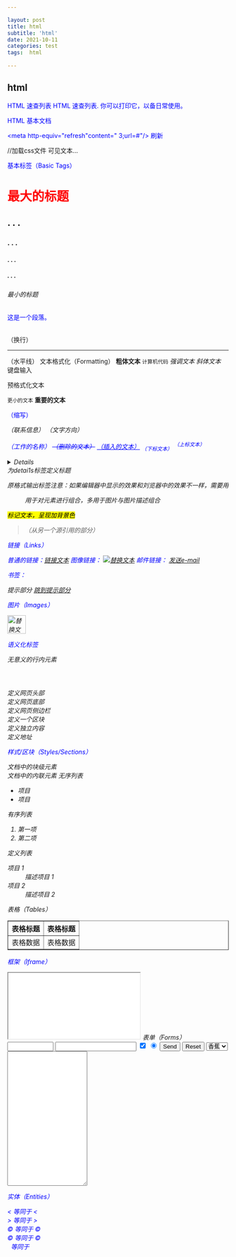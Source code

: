 ```yaml
---

layout: post
title: html
subtitle: 'html'
date: 2021-10-11
categories: test
tags:  html 
  
---
```


## html ##


HTML 速查列表
HTML 速查列表. 你可以打印它，以备日常使用。

HTML 基本文档
<!DOCTYPE html>
<html>
<head>
<title>文档标题</title>
<meta charset ="utf-8" />

<meta http-equiv="refresh"content="
3;url=#"/>
刷新

<link rel ="stylesheet" type ="text/css" href ="/assets/css/cs.css"/>  //加载css文件
</head>
<body>
可见文本...
</body>
</html>

基本标签（Basic Tags）

<h1>最大的标题</h1>
<h2> . . . </h2>
<h3> . . . </h3>
<h4> . . . </h4>
<h5> . . . </h5>
<h6>最小的标题</h6>
 
<p>这是一个段落。</p>
<br> （换行）
<hr> （水平线）
<!-- 这是注释 -->
文本格式化（Formatting）
<b>粗体文本</b>
<code>计算机代码</code>
<em>强调文本</em>
<i>斜体文本</i>
<kbd>键盘输入</kbd> 
<pre>预格式化文本</pre>
<small>更小的文本</small>
<strong>重要的文本</strong>
 
<abbr> （缩写）
<address> （联系信息）
<bdo> （文字方向） 

<cite> （工作的名称）
<del> （删除的文本）</del>
<ins> （插入的文本）</ins>
<sub> （下标文本）</sub>
<sup> （上标文本）</sup>
<details>
<p>标签是交互式的控件</p>
<p>定义元素的细节</p>
</details>
<summary>为detai1s标签定义标题</summary>
<dialog>定义对话框或者窗口在chrome浏览器中需要设置属性open-"true“才支持</dialog>
<pre>原格式输出标签注意：如果编辑器中显示的效果和刘览器中的效果不一样，需要用记事本打开代码重新调试</pre>
<figure>用于对元素进行组合，多用于图片与图片描述组合</figure>
<mark>标记文本，呈现加背景色</mark>
<blockquote>（从另一个源引用的部分）</blockquote>

链接（Links）


普通的链接：<a href="http://www.example.com/">链接文本</a>
图像链接： <a href="http://www.example.com/"><img src="URL" alt="替换文本"></a>
邮件链接： <a href="mailto:webmaster@example.com">发送e-mail</a>

书签：


<a id="tips">提示部分</a>
<a href="#tips">跳到提示部分</a>


图片（Images）


<img loading="lazy" src="URL" alt="替换文本" height="42" width="42">


语义化标签
<div></div无意义的块级元素
<span></span>无意义的行内元素
<header></header>定义网页头部
<footer></footer>定义网页底部
<nav></nav定义网页导航
<aside></aside>定义网页侧边栏
<section></section>定义一个区块
<article></article>定义独立内容
<address></address>定义地址

样式/区块（Styles/Sections）


<style type="text/css">
h1 {color:red;}
p {color:blue;}
</style>
<div>文档中的块级元素</div>
<span>文档中的内联元素</span>
无序列表
<ul>
    <li>项目</li>
    <li>项目</li>
</ul>
有序列表
<ol>
    <li>第一项</li>
    <li>第二项</li>
</ol>
定义列表
<dl>
  <dt>项目 1</dt>
    <dd>描述项目 1</dd>
  <dt>项目 2</dt>
    <dd>描述项目 2</dd>
</dl>
表格（Tables）
<table border="1">
  <tr>
    <th>表格标题</th>
    <th>表格标题</th>
  </tr>
  <tr>
    <td>表格数据</td>
    <td>表格数据</td>
  </tr>
</table>

框架（Iframe）
<iframe src="demo_iframe.htm"></iframe>
表单（Forms）
<form action="demo_form.php" method="post/get">
<input type="text" name="email" size="10" maxlength="10">
<input type="password">
<input type="checkbox" checked="checked">
<input type="radio" checked="checked">
<input type="submit" value="Send">
<input type="reset">
<input type="hidden">
<select>
<option>苹果</option>
<option selected="selected">香蕉</option>
<option>樱桃</option>
</select>
<textarea name="comment" rows="20" cols="20"></textarea>
 
</form>



实体（Entities）



&lt; 等同于 < 
<br>
&gt; 等同于 >
<br>
&#169; 等同于 ©
<br>
&copy;  等同于 ©
<br>
&nbsp; 等同于 